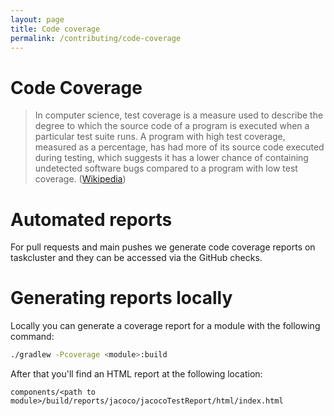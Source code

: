 ```yaml
---
layout: page
title: Code coverage
permalink: /contributing/code-coverage
---
```


# Code Coverage

> In computer science, test coverage is a measure used to describe the degree to which the source code of a program is executed when a particular test suite runs. A program with high test coverage, measured as a percentage, has had more of its source code executed during testing, which suggests it has a lower chance of containing undetected software bugs compared to a program with low test coverage. ([Wikipedia](https://en.wikipedia.org/wiki/Code_coverage))

# Automated reports

For pull requests and main pushes we generate code coverage reports on taskcluster and they can be accessed via the GitHub checks.

# Generating reports locally

Locally you can generate a coverage report for a module with the following command:
```bash
./gradlew -Pcoverage <module>:build
```

After that you'll find an HTML report at the following location:
```
components/<path to module>/build/reports/jacoco/jacocoTestReport/html/index.html
```

